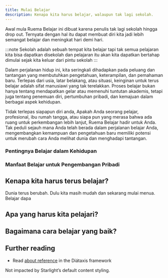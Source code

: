 ```yaml
---
title: Mulai Belajar
description: Kenapa kita harus belajar, walaupun tak lagi sekolah.
---
```


Awal mula Ruema Belajar ini dibuat karena penulis tak lagi sekolah hingga drop out. Ternyata dengan hal itu dapat membuat diri kita jadi lebih semangat belajar dan meningkat hari demi hari.

:::note
Sekolah adalah sebuah tempat kita belajar tapi tak semua pelajaran kita bisa dapatkan disekolah dan pelajaran itu akan kita dapatkan bertahap dimulai sejak kita keluar dari pintu sekolah
:::

Dalam perjalanan hidup ini, kita seringkali dihadapkan pada peluang dan tantangan yang membutuhkan pengetahuan, keterampilan, dan pemahaman baru. Terlepas dari usia, latar belakang, atau situasi, keinginan untuk terus belajar adalah sifat manusiawi yang tak terelakkan. Proses belajar bukan hanya tentang mendapatkan gelar atau memenuhi tuntutan akademis, tetapi juga tentang penemuan diri, pertumbuhan pribadi, dan kemajuan dalam berbagai aspek kehidupan.

Tidak terlepas siapapun diri anda, Apakah Anda seorang pelajar, profesional, ibu rumah tangga, atau siapa pun yang merasa bahwa ada ruang untuk perkembangan lebih lanjut, Ruema Belajar hadir untuk Anda. Tak peduli sejauh mana Anda telah berada dalam perjalanan belajar Anda, mengembangkan kemampuan dan pengetahuan baru memiliki potensi untuk merubah cara Anda melihat dunia dan menghadapi tantangan.

### Pentingnya Belajar dalam Kehidupan

### Manfaat Belajar untuk Pengembangan Pribadi


## Kenapa kita harus terus belajar?
Dunia terus berubah. Dulu kita masih mudah dan sekarang mulai menua.
Belajar dapa

## Apa yang harus kita pelajari?

## Bagaimana cara belajar yang baik?



## Further reading

- Read [about reference](https://diataxis.fr/reference/) in the Diátaxis framework



<div class="not-content">
	<p>Not impacted by Starlight’s default content styling.</p>
</div>